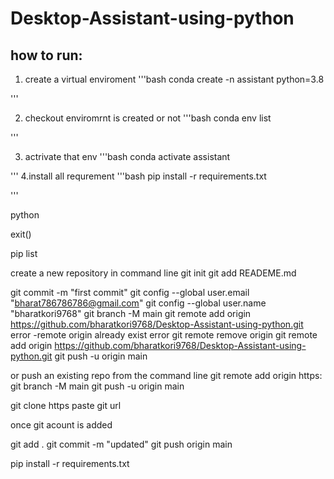 # Desktop-Assistant-using-python
  

## how to run:

1. create a virtual enviroment
'''bash
conda create -n assistant python=3.8

'''


2. checkout enviromrnt is created or not
'''bash
conda env list

'''

3. actrivate that  env
'''bash
conda activate assistant

'''
4.install all requrement
'''bash
pip install -r requirements.txt

'''

python

exit()

pip list


 create a new repository in command line 
git init
git add READEME.md

git commit -m "first commit"
git config --global user.email "bharat786786786@gmail.com"
git config --global user.name "bharatkori9768"
git branch -M main
git remote add origin https://github.com/bharatkori9768/Desktop-Assistant-using-python.git
error -remote origin already exist error
git remote remove origin 
git remote add origin https://github.com/bharatkori9768/Desktop-Assistant-using-python.git
git push -u origin main


or push an existing repo from the command line
git remote add origin https:
git branch -M main
git push -u origin main

git clone https paste git url

once git acount is added

git add . 
git commit -m "updated"
git push origin main


pip install -r requirements.txt